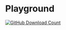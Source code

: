 # Playground

[![GitHub Download Count](https://img.shields.io/github/downloads/dobbelina/Playground/Replay.zip/total.svg)]()
